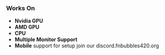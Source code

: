 ### Works On
- **Nvidia GPU**
- **AMD GPU**
- **CPU**
- **Multiple Monitor Support**
- **Mobile** support for setup join our discord.fnbubbles420.org
